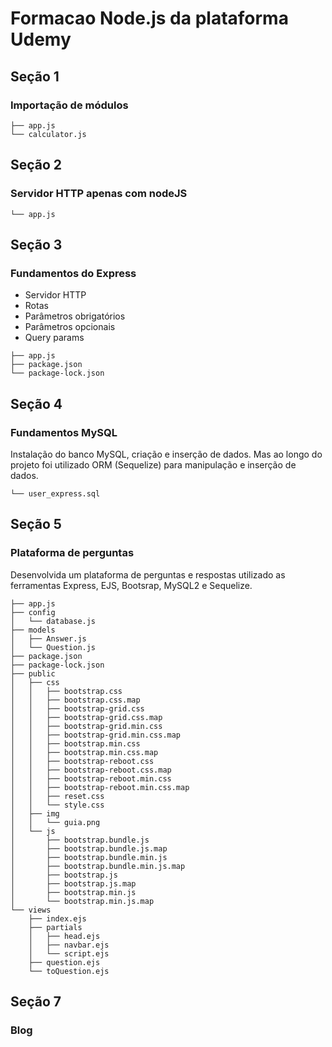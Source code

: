 # Formacao Node.js da plataforma Udemy

## Seção 1
### Importação de módulos
```
├── app.js
└── calculator.js
```

## Seção 2
### Servidor HTTP apenas com nodeJS
```
└── app.js
```

## Seção 3
### Fundamentos do Express
- Servidor HTTP
- Rotas
- Parâmetros obrigatórios
- Parâmetros opcionais
- Query params

```
├── app.js
├── package.json
└── package-lock.json
```

## Seção 4
### Fundamentos MySQL
Instalação do banco MySQL, criação e inserção de dados. Mas ao longo do projeto foi utilizado ORM (Sequelize) para manipulação e inserção de dados.

```
└── user_express.sql
```

## Seção 5
### Plataforma de perguntas
Desenvolvida um plataforma de perguntas e respostas utilizado as ferramentas Express, EJS, Bootsrap, MySQL2 e Sequelize.

```
├── app.js
├── config
│   └── database.js
├── models
│   ├── Answer.js
│   └── Question.js
├── package.json
├── package-lock.json
├── public
│   ├── css
│   │   ├── bootstrap.css
│   │   ├── bootstrap.css.map
│   │   ├── bootstrap-grid.css
│   │   ├── bootstrap-grid.css.map
│   │   ├── bootstrap-grid.min.css
│   │   ├── bootstrap-grid.min.css.map
│   │   ├── bootstrap.min.css
│   │   ├── bootstrap.min.css.map
│   │   ├── bootstrap-reboot.css
│   │   ├── bootstrap-reboot.css.map
│   │   ├── bootstrap-reboot.min.css
│   │   ├── bootstrap-reboot.min.css.map
│   │   ├── reset.css
│   │   └── style.css
│   ├── img
│   │   └── guia.png
│   └── js
│       ├── bootstrap.bundle.js
│       ├── bootstrap.bundle.js.map
│       ├── bootstrap.bundle.min.js
│       ├── bootstrap.bundle.min.js.map
│       ├── bootstrap.js
│       ├── bootstrap.js.map
│       ├── bootstrap.min.js
│       └── bootstrap.min.js.map
└── views
    ├── index.ejs
    ├── partials
    │   ├── head.ejs
    │   ├── navbar.ejs
    │   └── script.ejs
    ├── question.ejs
    └── toQuestion.ejs
```

## Seção 7
### Blog